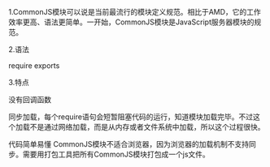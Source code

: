 1.CommonJS模块可以说是当前最流行的模块定义规范。相比于AMD，它的工作效率更高、语法更简单。一开始，CommonJS模块是JavaScript服务器模块的规范。

2.语法 

require exports

3.特点

没有回调函数

同步加载，每个require语句会短暂阻塞代码的运行，知道模块加载完毕。不过这个加载不是通过网络加载，而是从内存或者文件系统中加载，所以这个过程很快。

代码简单易懂
CommonJS模块不适合浏览器，因为浏览器的加载机制不支持同步。需要用打包工具把所有CommonJS模块打包成一个js文件。